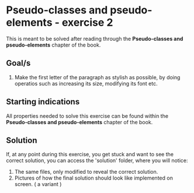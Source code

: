 # Pseudo-classes and pseudo-elements - exercise 2

This is meant to be solved after reading through the **Pseudo-classes and pseudo-elements** chapter of the book.

## Goal/s
1. Make the first letter of the paragraph as stylish as possible, by doing operatios such as increasing its size, modifying its font etc.

## Starting indications 
All properties needed to solve this exercise can be found within the **Pseudo-classes and pseudo-elements** chapter of the book. 


## Solution
If, at any point during this exercise, you get stuck and want to see the correct solution, you can access the 'solution' folder, where you will notice:
1. The same files, only modified to reveal the correct solution.
2. Pictures of how the final solution should look like implemented on screen. ( a variant )
